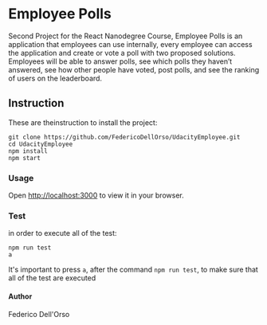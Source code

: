 # Employee Polls

Second Project for the React Nanodegree Course,
Employee Polls is an application that employees can use internally, every employee can access the application and create or vote a poll with two proposed solutions. 
Employees will be able to answer polls, see which polls they haven’t answered, see how other people have voted, post polls, and see the ranking of users on the leaderboard.

## Instruction
These are theinstruction to install the project:
```
git clone https://github.com/FedericoDellOrso/UdacityEmployee.git
cd UdacityEmployee
npm install
npm start
```

### Usage

Open [http://localhost:3000](http://localhost:3000) to view it in your browser.


### Test
in order to execute all of the test:
```
npm run test
a
```
It's important to press `a`, after the command `npm run test`, to make sure that all of the test are executed

#### Author
Federico Dell'Orso